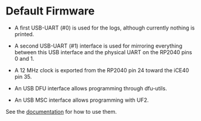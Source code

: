# Default Firmware

- A first USB-UART (#0) is used for the logs, although currently nothing is printed.

- A second USB-UART (#1) interface is used for mirroring everything between
  this USB interface and the physical UART on the RP2040 pins 0 and 1.

- A 12 MHz clock is exported from the RP2040 pin 24 toward the iCE40 pin 35.

- An USB DFU interface allows programming through dfu-utils.

- An USB MSC interface allows programming with UF2.

See the [documentation](https://pico-ice.tinyvision.ai/) for how to use them.
